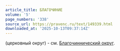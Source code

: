 ```yaml
---
article_title: БЛАГОЧИНИЕ
volume: '5'
page_numbers: '338'
source_url: https://pravenc.ru/text/149339.html
downloaded_at: '2025-10-13T09:37:14Z'
---
```


(церковный округ) - см. [Благочиннический округ](<https://pravenc.ru/text/Благочиннический округ.html>).
